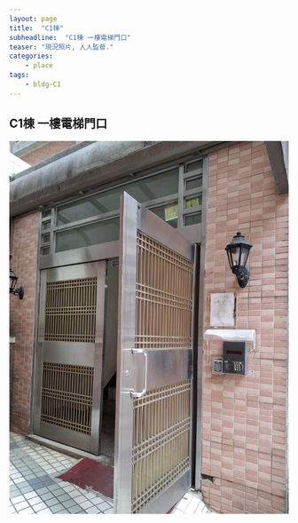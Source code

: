 ```yaml
---
layout: page
title:  "C1棟"
subheadline:  "C1棟 一樓電梯門口"
teaser: "現況照片, 人人監督."
categories:
    - place
tags:
    - bldg-C1
---
```


## C1棟 一樓電梯門口
![](https://github.com/coconutcity30050/community27/blob/gh-pages/assets/place/C1%E6%A3%9F_%E9%96%80%E5%8F%A3.jpg?raw=true)

